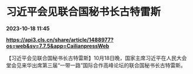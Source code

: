 # 习近平会见联合国秘书长古特雷斯

**2023-10-18 11:45**

**https://api3.cls.cn/share/article/1488977?os=web&sv=7.7.5&app=CailianpressWeb**

【习近平会见联合国秘书长古特雷斯】10月18日晚，国家主席习近平在人民大会堂会见来华出席第三届“一带一路”国际合作高峰论坛的联合国秘书长古特雷斯。